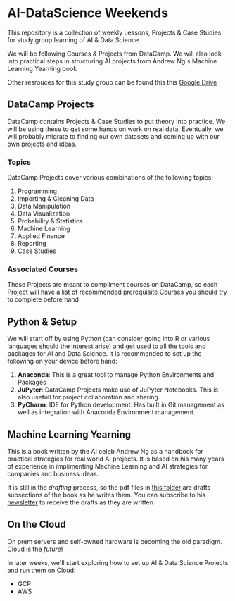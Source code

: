 # AI-DataScience Weekends
This repository is a collection of weekly Lessons, Projects &amp; Case Studies for study group learning of AI &amp; Data Science.

We will be following Courses &amp; Projects from DataCamp. We will also look into practical steps in structuring AI projects from Andrew Ng's Machine Learning Yearning book

Other resrouces for this study group can be found this this [Google Drive](https://drive.google.com/drive/folders/16VguIk4G9oApD9tv62pd9gxsZpGjuxxx?usp=sharing)

## DataCamp Projects
DataCamp contains Projects &amp; Case Studies to put theory into practice. We will be using these to get some hands on work on real data. Eventually, we will probably migrate to finding our own datasets and coming up with our own projects and ideas.

### Topics
DataCamp Projects cover various combinations of the following topics:

1. Programming
2. Importing &amp; Cleaning Data
3. Data Manipulation
4. Data Visualization
5. Probability &amp; Statistics
6. Machine Learning
7. Applied Finance
8. Reporting
9. Case Studies

### Associated Courses
These Projects are meant to compliment courses on DataCamp, so each Project will have a list of recommended prerequisite Courses you should try to complete before hand

## Python &amp; Setup
We will start off by using Python (can consider going into R or various languages should the interest arise) and get used to all the tools and packages for AI and Data Science. It is recommended to set up the following on your device before hand:

1. **Anaconda**: This is a great tool to manage Python Environments and Packages
2. **JuPyter**: DataCamp Projects make use of JuPyter Notebooks. This is also usefull for project collaboration and sharing.
3. **PyCharm**: IDE for Python development. Has built in Git management as well as integration with Anaconda Environment management.

## Machine Learning Yearning
This is a book written by the AI celeb Andrew Ng as a handbook for practical strategies for real world AI projects. It is based on his many years of experience in implimenting Machine Learning and AI strategies for companies and business ideas.

It is still in the _drafting_ process, so the pdf files in [this folder](https://drive.google.com/drive/folders/1GsHXELMKClM-Ovhekrpv-JoP0IxRC02x?usp=sharing) are drafts subsections of the book as he writes them.
You can subscribe to his [newsletter](http://www.mlyearning.org/) to receive the drafts as they are written

## On the Cloud
On prem servers and self-owned hardware is becoming the old paradigm. Cloud is the _future_!

In later weeks, we'll start exploring how to set up AI & Data Science Projects and run them on Cloud:

* GCP
* AWS
